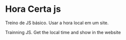 # Hora Certa js
Treino de JS básico. Usar a hora local em um site.

Trainning JS. Get the local time and show in the website
